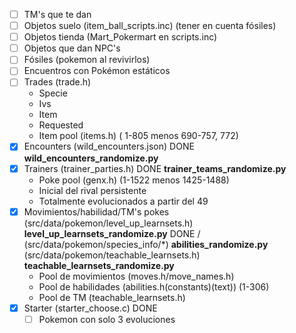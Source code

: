 - [ ] TM's que te dan
- [ ] Objetos suelo (item_ball_scripts.inc) (tener en cuenta fósiles)
- [ ] Objetos tienda (Mart_Pokermart en scripts.inc)
- [ ] Objetos que dan NPC's
- [ ] Fósiles (pokemon al revivirlos)
- [ ] Encuentros con Pokémon estáticos
- [ ] Trades (trade.h)
    - Specie
    - Ivs
    - Item
    - Requested
  - Item pool (items.h) ( 1-805 menos 690-757, 772)
- [X] Encounters (wild_encounters.json) DONE **wild_encounters_randomize.py**
- [X] Trainers (trainer_parties.h) DONE **trainer_teams_randomize.py**
  - Poke pool (genx.h) (1-1522 menos 1425-1488) 
  - Inicial del rival persistente
  - Totalmente evolucionados a partir del 49
- [X] Movimientos/habilidad/TM's pokes (src/data/pokemon/level_up_learnsets.h) **level_up_learnsets_randomize.py** DONE / (src/data/pokemon/species_info/*) **abilities_randomize.py** (src/data/pokemon/teachable_learnsets.h) **teachable_learnsets_randomize.py**
  - Pool de movimientos (moves.h/move_names.h) 
  - Pool de habilidades (abilities.h(constants)(text)) (1-306)
  - Pool de TM (teachable_learnsets.h) 
- [X] Starter (starter_choose.c) DONE
  - [ ] Pokemon con solo 3 evoluciones
